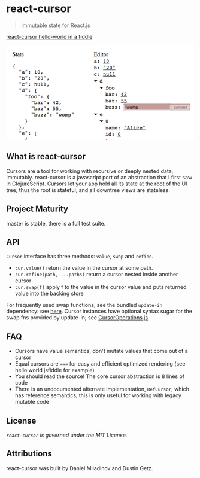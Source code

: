 react-cursor
===============

> Immutable state for React.js

[react-cursor hello-world in a fiddle](https://jsfiddle.net/dustingetz/n9kfc17x/)

[![live demo](screenshot.png?raw=true)](http://demo-react-json-editor.s3-website-us-east-1.amazonaws.com/)

## What is react-cursor

Cursors are a tool for working with recursive or deeply nested data, immutably. react-cursor is a javascript port of an abstraction that I first saw in ClojureScript. Cursors let your app hold all its state at the root of the UI tree; thus the root is stateful, and all downtree views are stateless.

## Project Maturity

master is stable, there is a full test suite.

## API

`Cursor` interface has three methods: `value`, `swap` and `refine`.
 * `cur.value()` return the value in the cursor at some path.
 * `cur.refine(path, ...paths)` return a cursor nested inside another cursor
 * `cur.swap(f)` apply f to the value in the cursor value and puts returned value into the backing store

For frequently used swap functions, see the bundled `update-in` dependency: see [here](https://github.com/dustingetz/update-in). Cursor instances have optional syntax sugar for the swap fns provided by update-in; see [CursorOperations.js](https://github.com/dustingetz/react-cursor/blob/master/src/CursorOperations.js)

## FAQ
 * Cursors have value semantics, don't mutate values that come out of a cursor
 * Equal cursors are `===` for easy and efficient optimized rendering (see hello world jsfiddle for example)
 * You should read the source! The core cursor abstraction is 8 lines of code
 * There is an undocumented alternate implementation, `RefCursor`, which has reference semantics, this is only useful for working with legacy mutable code

## License

_`react-cursor` is governed under the MIT License._

## Attributions

react-cursor was built by Daniel Miladinov and Dustin Getz.
